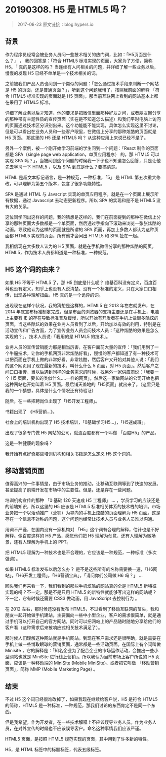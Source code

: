 # 20190308. H5 是 HTML5 吗？
> 2017-08-23
原文链接：blog.hypers.io

## 背景
作为程序员经常会被业务人员问一些技术相关的热门词，比如：「H5页面是什么？」 ， 我的回答是：「符合 HTML5 标准实现的页面，大家为了方便，简称 H5。「 真的是这样的吗？ 当连续有人问相关的问题，并详细了解一些业务以后，慢慢的发现 H5 已经不单单是一个技术相关的词。

之前被我们产品人员也问到一个类似的问题：「怎么通过技术手段来判断一个网站是 H5 的页面，还是普通页面？」，听到这个问题我懵了，按照我前面的解释 「符合 HTML5 标准实现的页面就是 H5 页面」，那当前互联网上看到的网站基本上都在采用了 HTML5 标准。

详细了解业务以后才知道，他的要求是把微信里面那种好友之间，或者朋友圈分享的那种带有主题性质的宣传页面（实在是不知道怎么描述）和我们平时电脑上访问的页面通过技术区分识别出来。这个功能能不能实现，具体怎么实现这里不讨论，但是可以看出在业务人员和一些客户眼里，在微信上分享的那种炫酷的页面就是 H5 页面。 那这里的 H5 还是 HTML5 吗？ 从这种应用上来说已经不是了。

另外一个案例，被一个刚开始学习前端的学生问到一个问题：「React 制作的页面都是 SPA（single page web application，单页应用程序） 的，那 HTML5 可以实现 SPA 吗？」，当被问到这个问题的时候我一下子也不知道怎么回答，只是让他先去学习一下 HTML5 ，以及 SPA 到底是什么？要搞清楚。

HTML 是超文本标记语言，是一种规范，一种标准，「5」 是 HTML 第五次重大修改，可以理解为第五个版本，包含了很多功能特性。 

SPA 是通过 HTML 与 Javscript 实现的单页应用程序，就是在一个页面上展示所有数据，通过 Javascript 去动态更新程序。所以 SPA 的实现和是不是 HTML5 没有大的关系。

这位同学问出这样的问题，我的猜想是这样的，我们在前面提到的那种在微信上分享的那种页面大多数都是一个单页面，然后通过手指向下滚动来浏览一张张炫酷的动画。导致他认为这样的页面就是所谓的 SPA 页面，再加上多数人都认为这种页面都 HTML5 实现的页面，所有他才会问出 HTML5 和 SPA 扯在一起。

我相信现在大多数人认为的 H5 页面，就是在手机微信分享的那种炫酷的网页。 HTML5，作为技术人员都知道是一种标准，一种规范。

## H5 这个词的由来？
如果 H5 不等于 HTML5 了，那 H5 到底是什么呢？ 维基百科没有定义，百度百科也没有定义，知乎上也没有人说清楚。没有一个标准的定义，只在大家口口相传，出现各种理解扭曲。H5 真的是一个诡异的词。

出现现在这样个状况，我的猜想是这样的，HTML5 在 2013 年左右就发布，在 2014 年底宣布标准制定完成，但是市面的浏览器的支持主要还是在手机上，电脑上主要有 IE 的存在导致标准普及缓慢，所以开始有开发者在手机上做很多酷炫的页面，当这些酷炫的效果在业务人员看到了以后，开始加以有效的利用，特别是在活动宣传和广告方面，为了宣传业务人员会问技术人员：「这种炫酷的效果是怎么实现的？」，技术人员说:「我用的是 HTML5 的技术」。

业务人员的宣传营销能力那是相当厉害，在客户面前大量的宣传：「我们用到了一个牛逼技术，让你的手机网页非常炫酷好看」，慢慢的客户都知道了有一种技术可以把页面在手机上做的非常好看，非常炫酷，然后客户又开始对其他人说：「我们的这个网页用了现在最新的技术，叫什么什么 5 页面，对 H5 页面」。然后客户之间口口相传，当以后遇到同样的业务需求的时候，找另外一家供应商说：「我要一个 H5 页面，要长的类似什么....一样的网页」，然后这一家做网站的公司开始也把这种网站也开始叫着 H5 页面。最后铺天盖地的「H5页面」就出来了。（这里只是我的一个猜想，具体是什么个情况还有待验证）

随后，在一些招聘岗位出现了「H5开发工程师」。

书籍出现了 《H5营销…》。

社会上的培训机构出现了 H5 技术培训，「0基础学习H5…」，「H5速成班」。

出现了很多专门做 H5 网站的公司，就连百度都有一个叫做 「百度H5」的产品。

这是一种健康的现象吗？

我开始有点好奇那些培训机构和相关书籍是怎么定义 H5 这个词的。

## 移动营销页面
值得高兴的一件事情是，由于市场业务的推动，让移动互联网等到了快速的发展。甚至提高了前端开发在市场中的主要性。但是，还是存在一些问题。

培训机构宣传的那种 「0 基础 120 天速成 H5 工程师」 … ，学员学习的应该还是的前端知识，所以这里的 H5 应该是 HTML5 标准相关体系的技术栈的培训。市场业务把一个以活动推广（营销）为导向的手机上炫酷的页面理解为 H5 页面。这是存在一个信息不对称的问题，这个问题也经常让技术人员与业务人员难以沟通。

用词不严谨，在国内没有一家机构对 「H5」这个词有合理的解释，估计也是不好解释。像百度这样的 H5 产品，感觉他们把 H5 理解为创意，还有人理解为微场景，还有人理解为手机上的 PPT。

把 HTML5 理解为一种技术也是不合理的，它应该是一种规范，一种标准（多次强调）。

如果 HTML6 标准发布以后怎么办？ 是不是这些所有的名称需要换一遍，「H6网站」，「H6开发工程师」，「H6营销宝典」，「请问你们公司做 H6 吗？」 …

回头我们再来看一下，我们看到的那些手机炫酷的网站真的全是 HTML5 新特征实现的吗？不一定。那是不是只用 HTML5 的新特性就能够写出这样的网站呢？不一定，它有时候还需要 CSS3 做动画，用 JavaScript 去控制行为 。

在 2012 左右，那时候还没有发布 HTML5，不过看到了移动互联网的苗头，我和朋友一起开始做手机建站，主要面向一些中小型企业，客户的需求很简单，就是通过手机可以打开自己的官方网站，同时可以把网站上的产品随时随地分享给他们的客户看（这种需求后来被响应式相关技术满足了）。

那时候人们理解这种网站就是手机网站。到现在客户需求还是很明确，就是需要在手机上做一些博取眼球的营销页面，通常都是一些活动页面。在国际上有个词叫做 Minisite ，它的解释是：「知名企业为了配合企业的市场运作活动，会推出一些小型网站也就是 MiniSite 进行线上营销」。所以我认为当前市场上客户所说的 H5 页面，应该是一种移动端的 MiniSite (Mobile MiniSite)。或者把它叫做 「移动营销页面」，简称 MMP (Mobile Marketing Page) 。

## 结束
不过 H5 这个词已经很难改掉了，如果我现在继续给客户说，H5 是符合 HTML5 的简称，HTML5 是一种标准，一种规范，那我们讨论的东西肯定不是同一个东西。

但是我希望，作为开发者，在一些技术解释上不应该误导业务人员。作为业务人员，在对外宣传的时候也不应该误导客户。命名这种事情我们应该严谨。

HTML5 页面，是按照 HTML5 规范实现的页面，其中用到了许多新的特性。

H5，是 HTML 标签中的标题标签，代表五级标签。
